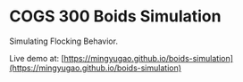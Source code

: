 # COGS 300 Boids Simulation

Simulating Flocking Behavior.

Live demo at: [https://mingyugao.github.io/boids-simulation](https://mingyugao.github.io/boids-simulation)

